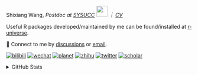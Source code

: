 
<p>Shixiang Wang, <em>Postdoc at <a href="https://sysucc.org.cn/">SYSUCC</a> <img src="https://media.giphy.com/media/WUlplcMpOCEmTGBtBW/giphy.gif" width="30">  ｜ <a href="https://shixiangwang.github.io/cv-shixiang/">CV</a>
</em></p>

Useful R packages developed/maintained by me can be found/installed at [r-universe](https://shixiangwang.r-universe.dev/).

💬 Connect to me by
[discussions](https://github.com/ShixiangWang/self-study/discussions) or [email](mailto:shixiang1994wang@gmail.com). 

[![bilibili](https://img.shields.io/badge/王诗翔-B站-yellow)](https://space.bilibili.com/11553374) [![wechat](https://img.shields.io/badge/王诗翔-微信公众号-important)](https://shixiangwang.github.io/home/logo/qrcode.jpg) [![planet](https://img.shields.io/badge/王诗翔-知识星球-blueviolet)](https://t.zsxq.com/rBqbIei)  [![zhihu](https://img.shields.io/badge/王诗翔-知乎-blue)](https://www.zhihu.com/people/shixiangwang) [![twitter](https://img.shields.io/badge/WangShxiang-twitter-ff69b4)](https://twitter.com/WangShxiang) [![scholar](https://img.shields.io/badge/ShixiangWang-Scholar-00ffff)](https://scholar.google.com/citations?user=FvNp0NkAAAAJ) 

<details>
 
<summary>GitHub Stats</summary>


<!--START_SECTION:waka-->
**🐱 My GitHub Data** 

> 📦 4.5 MB Used in GitHub's Storage 
 > 
> 🏆 113 Contributions in the Year 2024
 > 
> 🚫 Not Opted to Hire
 > 
> 📜 90 Public Repositories 
 > 
> 🔑 28 Private Repositories 
 > 
**I'm an Early 🐤** 

```text
🌞 Morning                2362 commits        ████░░░░░░░░░░░░░░░░░░░░░   16.49 % 
🌆 Daytime                5703 commits        ██████████░░░░░░░░░░░░░░░   39.83 % 
🌃 Evening                5246 commits        █████████░░░░░░░░░░░░░░░░   36.63 % 
🌙 Night                  1009 commits        ██░░░░░░░░░░░░░░░░░░░░░░░   07.05 % 
```
📅 **I'm Most Productive on Wednesday** 

```text
Monday                   2178 commits        ████░░░░░░░░░░░░░░░░░░░░░   15.21 % 
Tuesday                  2428 commits        ████░░░░░░░░░░░░░░░░░░░░░   16.96 % 
Wednesday                2548 commits        ████░░░░░░░░░░░░░░░░░░░░░   17.79 % 
Thursday                 2221 commits        ████░░░░░░░░░░░░░░░░░░░░░   15.51 % 
Friday                   2340 commits        ████░░░░░░░░░░░░░░░░░░░░░   16.34 % 
Saturday                 1117 commits        ██░░░░░░░░░░░░░░░░░░░░░░░   07.80 % 
Sunday                   1488 commits        ███░░░░░░░░░░░░░░░░░░░░░░   10.39 % 
```


**I Mostly Code in R** 

```text
R                        82 repos            █████████████░░░░░░░░░░░░   52.56 % 
Shell                    11 repos            ██░░░░░░░░░░░░░░░░░░░░░░░   07.05 % 
JavaScript               7 repos             █░░░░░░░░░░░░░░░░░░░░░░░░   04.49 % 
Jupyter Notebook         5 repos             █░░░░░░░░░░░░░░░░░░░░░░░░   03.21 % 
Rust                     4 repos             █░░░░░░░░░░░░░░░░░░░░░░░░   02.56 % 
```




 Last Updated on 21/01/2024 18:47:41 UTC
<!--END_SECTION:waka-->

> These Readme stats are generated using github action [awesome-readme-stats](https://github.com/anmol098/waka-readme-stats)

-----

**NOTE: Top languages does not indicate my skill level or anything like that. It is just a metric of which languages have been hosted by me on GitHub based on the usage across repositories.**

</details>
